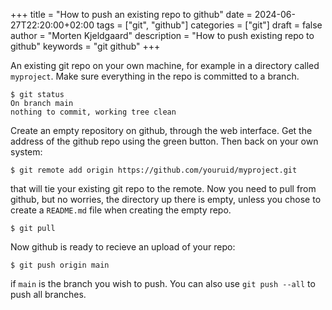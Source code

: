 +++
title = "How to push an existing repo to github"
date = 2024-06-27T22:20:00+02:00
tags = ["git", "github"]
categories = ["git"]
draft = false
author = "Morten Kjeldgaard"
description = "How to push existing repo to github"
keywords = "git github"
+++

An existing git repo on your own machine, for example in a directory called `myproject`. Make sure everything in the repo is committed to a branch.

```shell
$ git status
On branch main
nothing to commit, working tree clean
```

Create an empty repository on github, through the web interface. Get the address of the github repo using the green button. Then back on your own system:

```shell
$ git remote add origin https://github.com/youruid/myproject.git
```

that will tie your existing git repo to the remote. Now you need to pull from github, but no worries, the directory up there is empty, unless you chose to create a `README.md` file when creating the empty repo.

```shell
$ git pull
```

Now github is ready to recieve an upload of your repo:

```shell
$ git push origin main
```

if `main` is the branch you wish to push. You can also use `git push --all` to push all branches.
